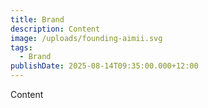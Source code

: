 ```yaml
---
title: Brand
description: Content
image: /uploads/founding-aimii.svg
tags:
  - Brand
publishDate: 2025-08-14T09:35:00.000+12:00
---
```

Content
